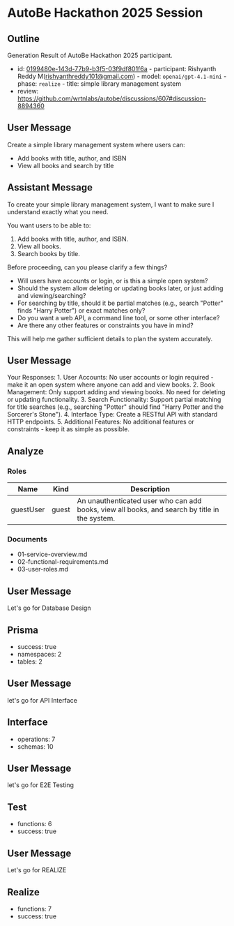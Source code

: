 # AutoBe Hackathon 2025 Session

## Outline

Generation Result of AutoBe Hackathon 2025 participant.

- id: [0199480e-143d-77b9-b3f5-03f9df801f6a](./0199480e-143d-77b9-b3f5-03f9df801f6a)
      - participant: Rishyanth Reddy M(rishyanthreddy101@gmail.com)
      - model: `openai/gpt-4.1-mini`
      - phase: `realize`
      - title: simple library management system
- review: https://github.com/wrtnlabs/autobe/discussions/607#discussion-8894360

## User Message

Create a simple library management system where users can:
- Add books with title, author, and ISBN
- View all books and search by title

## Assistant Message

To create your simple library management system, I want to make sure I understand exactly what you need.

You want users to be able to:
1. Add books with title, author, and ISBN.
2. View all books.
3. Search books by title.

Before proceeding, can you please clarify a few things?
- Will users have accounts or login, or is this a simple open system?
- Should the system allow deleting or updating books later, or just adding and viewing/searching?
- For searching by title, should it be partial matches (e.g., search "Potter" finds "Harry Potter") or exact matches only?
- Do you want a web API, a command line tool, or some other interface?
- Are there any other features or constraints you have in mind?

This will help me gather sufficient details to plan the system accurately.

## User Message

Your Responses: 1. User Accounts: No user accounts or login required - make it an open system where anyone can add and view books. 2. Book Management: Only support adding and viewing books. No need for deleting or updating functionality. 3. Search Functionality: Support partial matching for title searches (e.g., searching "Potter" should find "Harry Potter and the Sorcerer's Stone"). 4. Interface Type: Create a RESTful API with standard HTTP endpoints. 5. Additional Features: No additional features or constraints - keep it as simple as possible.

## Analyze

### Roles

Name | Kind | Description
-----|------|--------------
guestUser | guest | An unauthenticated user who can add books, view all books, and search by title in the system. 

### Documents

- 01-service-overview.md
- 02-functional-requirements.md
- 03-user-roles.md

## User Message

Let's go for Database Design

## Prisma

- success: true
- namespaces: 2
- tables: 2

## User Message

let's go for API Interface

## Interface

- operations: 7
- schemas: 10

## User Message

let's go for E2E Testing

## Test

- functions: 6
- success: true

## User Message

Let's go for REALIZE

## Realize

- functions: 7
- success: true